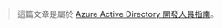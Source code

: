 > 這篇文章是屬於 [Azure Active Directory 開發人員指南](../articles/active-directory/active-directory-developers-guide.md)。




